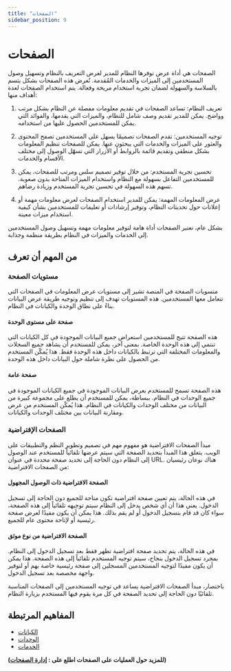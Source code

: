 ```yaml
---
title: "الصفحات"
sidebar_position: 9
---
```

# الصفحات
الصفحات هي أداة عرض توفرها النظام للمدير لغرض التعريف بالنظام وتسهيل وصول المستخدمين إلى الميزات والخدمات المُقدمة. تُعرض هذه الصفحات بشكل يتسم بالسلاسة والسهولة لضمان تجربة استخدام مريحة وفعالة. يتم استخدام الصفحات لعدة أهداف منها:

1. تعريف النظام: تساعد الصفحات في تقديم معلومات مفصلة عن النظام بشكل مرتب وواضح. يمكن للمدير تقديم وصف شامل للنظام، والميزات التي يقدمها، والفوائد التي يمكن للمستخدمين الحصول عليها من استخدامه.

2. توجيه المستخدمين: تقدم الصفحات تصميمًا يسهل على المستخدمين تصفح المحتوى والعثور على الميزات والخدمات التي يبحثون عنها. يمكن للصفحات تنظيم المعلومات بشكل منطقي وتقديم قائمة بالروابط أو الأزرار التي تسهّل الوصول إلى مختلف الأقسام والخدمات.

3. تحسين تجربة المستخدم: من خلال توفير تصميم سلس ومرتب للصفحات، يمكن للمستخدمين التفاعل بسهولة مع النظام واستخدام الميزات المتاحة بدون صعوبة. تسهم هذه السهولة في تحسين تجربة المستخدم وزيادة رضاهم.

4. عرض المعلومات المهمة: يمكن للمدير استخدام الصفحات لعرض معلومات مهمة أو إعلانات حول تحديثات النظام، وتوفير إرشادات أو تعليمات للمستخدمين بشأن كيفية استخدام ميزات معينة.


بشكل عام، تعتبر الصفحات أداة هامة لتوفير معلومات مهمة وتسهيل وصول المستخدمين إلى الخدمات والميزات في النظام بطريقة منظمة وجذابة.



## من المهم أن تعرف 
### مستويات الصفحة
متسويات الصفحة في المنصة تشير إلى مستويات عرض المعلومات في الصفحات التي تتعامل معها المستخدمين. هذه المستويات تهدف إلى تنظيم وتوجيه طريقة عرض البيانات بناءً على نطاق الوحدة والكيانات في النظام.

#### صفحة على مستوى الوحدة
 هذه الصفحة تتيح للمستخدمين استعراض جميع البيانات الموجودة في كل الكيانات التي تنتمي إلى هذه الوحدة الخاصة. بمعنى آخر، يمكن للمستخدم أن يشاهد جميع السجلات والمعلومات المختلفة التي ترتبط بالكيانات داخل هذه الوحدة فقط. هذا يُمكّن المستخدم من الحصول على نظرة شاملة حول البيانات داخل هذه الوحدة.

#### صفحة عامة
 هذه الصفحة تسمح للمستخدم بعرض البيانات الموجودة في جميع الكيانات الموجودة في جميع الوحدات في النظام. ببساطة، يمكن للمستخدم أن يطلع على مجموعة كبيرة من البيانات من مختلف الوحدات والكيانات في النظام. هذا يُمكّن المستخدم من عرض ومقارنة البيانات بين مختلف الوحدات والكيانات.

### الصفحات الإفتراضية
مبدأ الصفحات الافتراضية هو مفهوم مهم في تصميم وتطوير النظم والتطبيقات على الويب. يتعلق هذا المبدأ بتحديد الصفحة التي سيتم عرضها تلقائياً للمستخدم عند الوصول إلى النظام دون الحاجة إلى تحديد صفحة محددة في عنوان URL. هناك نوعان رئيسيان من الصفحات الافتراضية:

#### الصفحة الافتراضية ذات الوصول المجهول 
 في هذه الحالة، يتم تعيين صفحة افتراضية تكون متاحة للجميع دون الحاجة إلى تسجيل الدخول. يعني هذا أن أي شخص يدخل إلى النظام سيتم توجيهه تلقائياً إلى هذه الصفحة، سواء كان قد قام بتسجيل الدخول أو لم يقم بذلك. هذا يمكن أن يكون مفيدًا لعرض صفحة رئيسية أو لإتاحة محتوى عام للجميع.

#### الصفحة الافتراضية من نوع موثق 
 في هذه الحالة، يتم تحديد صفحة افتراضية تظهر فقط بعد تسجيل الدخول إلى النظام. بمجرد تسجيل الدخول بنجاح، سيتم توجيه المستخدم تلقائياً إلى هذه الصفحة. هذا يمكن أن يكون مفيدًا لتوجيه المستخدمين المسجلين إلى صفحة رئيسية خاصة بهم أو لتوفير واجهة مخصصة بعد تسجيل الدخول.

باختصار، مبدأ الصفحات الافتراضية يساعد في توجيه المستخدمين إلى الصفحات المناسبة تلقائيًا دون الحاجة إلى تحديد الصفحة في كل مرة يقوم فيها المستخدم بزيارة النظام.


## المفاهيم المرتبطة 
- [الكيانات](./entities.md)
- [الوحدات](./modules.md)
- [الخدمات](./services.md)

**(للمزيد حول العمليات على الصفحات اطلع على : [إدارة الصفحات](../../data-management/pages.md))**